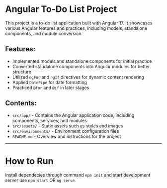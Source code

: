 <h1>Angular To-Do List Project</h1>

<p>This project is a to-do list application built with Angular 17. It showcases various Angular features and practices, including models, standalone components, and module conversion.</p>

<h2>Features:</h2>
<ul>
  <li>Implemented models and standalone components for initial practice</li>
  <li>Converted standalone components into Angular modules for better structure</li>
  <li>Utilized <code>ngFor</code> and <code>ngIf</code> directives for dynamic content rendering</li>
  <li>Applied <code>DatePipe</code> for date formatting</li>
  <li>Practiced <code>@for</code> and <code>@if</code> in later stages</li>
</ul>

<h2>Contents:</h2>
<ul>
  <li><code>src/app/</code> - Contains the Angular application code, including components, services, and modules</li>
  <li><code>src/assets/</code> - Static assets such as styles and images</li>
  <li><code>src/environments/</code> - Environment configuration files</li>
  <li><code>README.md</code> - Overview and instructions for the project</li>
</ul>


<hr>


<h1>How to Run</h1>
Install dependecies through command <code>npm init</code> and start development server use <code>npm start</code> OR <code>ng serve</code>.
